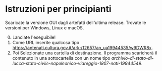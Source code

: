 # Istruzioni per principianti

Scaricate la versione GUI dagli artefatti dell'ultima release. Trovate le versioni per Windows, Linux e macOS.

0. Lanciate l'eseguibile!
1. Come URL inserite qualcosa tipo https://antenati.cultura.gov.it/ark:/12657/an_ua19944535/w9DWR8x.
2. Poi Selezionate una cartella di destinazione. Il programma scaricherà il contenuto in una sottocartella con un nome tipo *archivio-di-stato-di-lucca-stato-civile-napoleonico-viareggio-1807-nati-19944549*.
